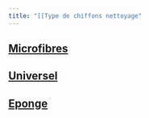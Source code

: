 ```yaml
---
title: "[[Type de chiffons nettoyage"
---
```


## [Microfibres](notes/nettoyage/outils/chiffonsMicrofibres.md)
## [Universel](notes/nettoyage/outils/chiffonsUniversel.md)
## [Eponge](notes/nettoyage/outils/chiffonsEponge.md)
